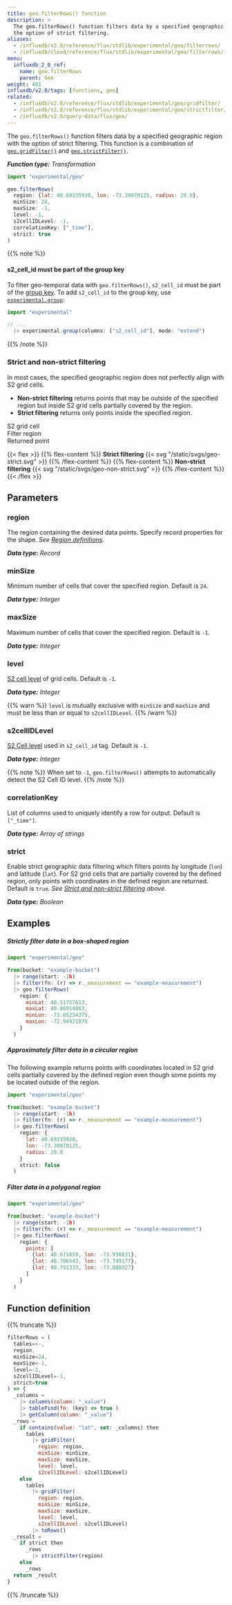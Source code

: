 ```yaml
---
title: geo.filterRows() function
description: >
  The geo.filterRows() function filters data by a specified geographic region with
  the option of strict filtering.
aliases:
  - /influxdb/v2.0/reference/flux/stdlib/experimental/geo/filterrows/
  - /influxdb/cloud/reference/flux/stdlib/experimental/geo/filterrows/
menu:
  influxdb_2_0_ref:
    name: geo.filterRows
    parent: Geo
weight: 401
influxdb/v2.0/tags: [functions, geo]
related:
  - /influxdb/v2.0/reference/flux/stdlib/experimental/geo/gridfilter/
  - /influxdb/v2.0/reference/flux/stdlib/experimental/geo/strictfilter/
  - /influxdb/v2.0/query-data/flux/geo/
---
```


The `geo.filterRows()` function filters data by a specified geographic region with
the option of strict filtering.
This function is a combination of [`geo.gridFilter()`](/influxdb/v2.0/reference/flux/stdlib/experimental/geo/gridfilter/)
and [`geo.strictFilter()`](/influxdb/v2.0/reference/flux/stdlib/experimental/geo/strictfilter/).

_**Function type:** Transformation_

```js
import "experimental/geo"

geo.filterRows(
  region: {lat: 40.69335938, lon: -73.30078125, radius: 20.0},
  minSize: 24,
  maxSize: -1,
  level: -1,
  s2cellIDLevel: -1,
  correlationKey: ["_time"],
  strict: true
)
```

{{% note %}}
#### s2_cell_id must be part of the group key
To filter geo-temporal data with `geo.filterRows()`, `s2_cell_id` must be part
of the [group key](/influxdb/v2.0/reference/glossary/#group-key).
To add `s2_cell_id` to the group key, use [`experimental.group`](/influxdb/v2.0/reference/flux/stdlib/experimental/group):

```js
import "experimental"

// ...
  |> experimental.group(columns: ["s2_cell_id"], mode: "extend")
```
{{% /note %}}

### Strict and non-strict filtering
In most cases, the specified geographic region does not perfectly align with S2 grid cells.

- **Non-strict filtering** returns points that may be outside of the specified region but
  inside S2 grid cells partially covered by the region.
- **Strict filtering** returns only points inside the specified region.

<span class="key-geo-cell"></span> S2 grid cell  
<span class="key-geo-region"></span> Filter region  
<span class="key-geo-point"></span> Returned point

{{< flex >}}
{{% flex-content %}}
**Strict filtering**
{{< svg "/static/svgs/geo-strict.svg" >}}
{{% /flex-content %}}
{{% flex-content %}}
**Non-strict filtering**
{{< svg "/static/svgs/geo-non-strict.svg" >}}
{{% /flex-content %}}
{{< /flex >}}

## Parameters

### region
The region containing the desired data points.
Specify record properties for the shape.
_See [Region definitions](/influxdb/v2.0/reference/flux/stdlib/experimental/geo/#region-definitions)._

_**Data type:** Record_

### minSize
Minimum number of cells that cover the specified region.
Default is `24`.

_**Data type:** Integer_

### maxSize
Maximum number of cells that cover the specified region.
Default is `-1`.

_**Data type:** Integer_

### level
[S2 cell level](https://s2geometry.io/resources/s2cell_statistics.html) of grid cells.
Default is `-1`.

_**Data type:** Integer_

{{% warn %}}
`level` is mutually exclusive with `minSize` and `maxSize` and must be less than
or equal to `s2cellIDLevel`.
{{% /warn %}}

### s2cellIDLevel
[S2 Cell level](https://s2geometry.io/resources/s2cell_statistics.html) used in `s2_cell_id` tag.
Default is `-1`.

_**Data type:** Integer_

{{% note %}}
When set to `-1`, `geo.filterRows()` attempts to automatically detect the S2 Cell ID level.
{{% /note %}}

### correlationKey
List of columns used to uniquely identify a row for output.
Default is `["_time"]`.

_**Data type:** Array of strings_

### strict
Enable strict geographic data filtering which filters points by longitude (`lon`) and latitude (`lat`).
For S2 grid cells that are partially covered by the defined region, only points
with coordinates in the defined region are returned.
Default is `true`.
_See [Strict and non-strict filtering](#strict-and-non-strict-filtering) above._

_**Data type:** Boolean_

## Examples

##### Strictly filter data in a box-shaped region
```js
import "experimental/geo"

from(bucket: "example-bucket")
  |> range(start: -1h)
  |> filter(fn: (r) => r._measurement == "example-measurement")
  |> geo.filterRows(
    region: {
      minLat: 40.51757813,
      maxLat: 40.86914063,
      minLon: -73.65234375,
      maxLon: -72.94921875
    }
  )
```

##### Approximately filter data in a circular region
The following example returns points with coordinates located in S2 grid cells partially
covered by the defined region even though some points my be located outside of the region.

```js
import "experimental/geo"

from(bucket: "example-bucket")
  |> range(start: -1h)
  |> filter(fn: (r) => r._measurement == "example-measurement")
  |> geo.filterRows(
    region: {
      lat: 40.69335938,
      lon: -73.30078125,
      radius: 20.0
    }
    strict: false
  )
```

##### Filter data in a polygonal region
```js
import "experimental/geo"

from(bucket: "example-bucket")
  |> range(start: -1h)
  |> filter(fn: (r) => r._measurement == "example-measurement")
  |> geo.filterRows(
    region: {
      points: [
        {lat: 40.671659, lon: -73.936631},
        {lat: 40.706543, lon: -73.749177},
        {lat: 40.791333, lon: -73.880327}
      ]
    }
  )
```

## Function definition
{{% truncate %}}
```js
filterRows = (
  tables=<-,
  region,
  minSize=24,
  maxSize=-1,
  level=-1,
  s2cellIDLevel=-1,
  strict=true
) => {
  _columns =
    |> columns(column: "_value")
    |> tableFind(fn: (key) => true )
    |> getColumn(column: "_value")
  _rows =
    if contains(value: "lat", set: _columns) then
      tables
        |> gridFilter(
          region: region,
          minSize: minSize,
          maxSize: maxSize,
          level: level,
          s2cellIDLevel: s2cellIDLevel)
    else
      tables
        |> gridFilter(
          region: region,
          minSize: minSize,
          maxSize: maxSize,
          level: level,
          s2cellIDLevel: s2cellIDLevel)
        |> toRows()
  _result =
    if strict then
      _rows
        |> strictFilter(region)
    else
      _rows
  return _result
}
```
{{% /truncate %}}
